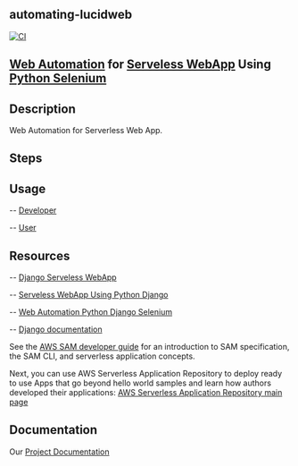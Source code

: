 ## automating-lucidweb 
[![CI](https://github.com/josephkb87/automating-lucidweb/actions/workflows/blank.yml/badge.svg)](https://github.com/josephkb87/automating-lucidweb/actions/workflows/blank.yml)

## [Web Automation](#addlink) for [Serveless WebApp](#addlink) Using [Python Selenium](#addlink)

## Description
Web Automation for Serverless Web App.

## Steps


## Usage
 -- [Developer](#addlink)
 
 -- [User](#addlink)


## Resources
 -- [Django Serveless WebApp](#addlink)

 -- [Serveless WebApp Using Python Django](#addlink)

 -- [Web Automation Python Django Selenium](#WebAutomation)

 -- [Django documentation](https://docs.djangoproject.com/en/)

See the [AWS SAM developer guide](https://docs.aws.amazon.com/serverless-application-model/latest/developerguide/what-is-sam.html) for an introduction to SAM specification, the SAM CLI, and serverless application concepts.

Next, you can use AWS Serverless Application Repository to deploy ready to use Apps that go beyond hello world samples and learn how authors developed their applications: [AWS Serverless Application Repository main page](https://aws.amazon.com/serverless/serverlessrepo/)

## Documentation
Our [Project Documentation](#addlink)




